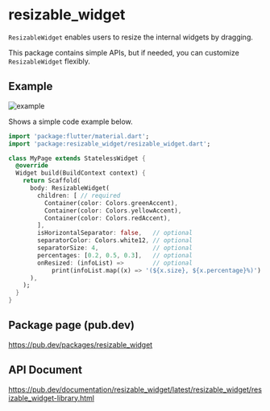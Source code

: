 # resizable_widget

`ResizableWidget` enables users to resize the internal widgets by dragging.

This package contains simple APIs, but if needed, you can customize `ResizableWidget` flexibly.

## Example

![example](https://user-images.githubusercontent.com/76907198/119232375-0defb580-bb60-11eb-9a95-e9c84fce43f4.gif)

Shows a simple code example below.

```dart
import 'package:flutter/material.dart';
import 'package:resizable_widget/resizable_widget.dart';

class MyPage extends StatelessWidget {
  @override
  Widget build(BuildContext context) {
    return Scaffold(
      body: ResizableWidget(
        children: [ // required
          Container(color: Colors.greenAccent),
          Container(color: Colors.yellowAccent),
          Container(color: Colors.redAccent),
        ],
        isHorizontalSeparator: false,   // optional
        separatorColor: Colors.white12, // optional
        separatorSize: 4,               // optional
        percentages: [0.2, 0.5, 0.3],   // optional
        onResized: (infoList) =>        // optional
            print(infoList.map((x) => '(${x.size}, ${x.percentage}%)').join(", ")),
      ),
    );
  }
}
```

## Package page (pub.dev)

https://pub.dev/packages/resizable_widget

## API Document

https://pub.dev/documentation/resizable_widget/latest/resizable_widget/resizable_widget-library.html
